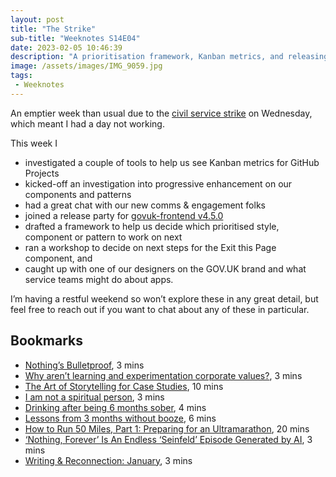 ```yaml
---
layout: post
title: "The Strike"
sub-title: "Weeknotes S14E04"
date: 2023-02-05 10:46:39
description: "A prioritisation framework, Kanban metrics, and releasing govuk-frontend v4.5.0."
image: /assets/images/IMG_9059.jpg
tags:
 - Weeknotes
---
```


An emptier week than usual due to the [civil service strike](https://www.bbc.co.uk/news/business-64241382) on Wednesday, which meant I had a day not working. 

This week I

- investigated a couple of tools to help us see Kanban metrics for GitHub Projects
- kicked-off an investigation into progressive enhancement on our components and patterns
- had a great chat with our new comms & engagement folks
- joined a release party for [govuk-frontend v4.5.0](https://github.com/alphagov/govuk-frontend/releases/tag/v4.5.0)
- drafted a framework to help us decide which prioritised style, component or pattern to work on next
- ran a workshop to decide on next steps for the Exit this Page component, and
- caught up with one of our designers on the GOV.UK brand and what service teams might do about apps.

I’m having a restful weekend so won’t explore these in any great detail, but feel free to reach out if you want to chat about any of these in particular.

## Bookmarks

- [Nothing’s Bulletproof](https://blog.jim-nielsen.com/2023/nothings-bulletproof/), 3 mins
- [Why aren’t learning and experimentation corporate values?](https://jeffgothelf.com/blog/why-arent-learning-and-experimentation-corporate-values/), 3 mins
- [The Art of Storytelling for Case Studies](https://indeed.design/article/the-art-of-storytelling-for-case-studies), 10 mins
- [I am not a spiritual person](https://danbartlett.co.uk/mm/i-am-not-a-spiritual-person/), 3 mins
- [Drinking after being 6 months sober](https://danbartlett.co.uk/drinking-after-being-6-months-sober/), 4 mins
- [Lessons from 3 months without booze](https://danbartlett.co.uk/lessons-from-3-months-without-booze/), 6 mins
- [How to Run 50 Miles, Part 1: Preparing for an Ultramarathon](https://danbartlett.co.uk/how-to-run-50-miles-preparing-for-an-ultramarathon/), 20 mins
- [‘Nothing, Forever’ Is An Endless ‘Seinfeld’ Episode Generated by AI](https://www.vice.com/en/article/qjkyxp/whats-the-deal-with-nothing-forever-a-21st-century-seinfeld-that-is-ai-generated), 3 mins
- [Writing & Reconnection: January](https://beeps.website/blog/2023-02-01-writing-and-reconnection-january/), 3 mins
